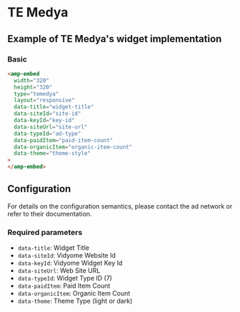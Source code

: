<!---
Copyright 2020 The AMP HTML Authors. All Rights Reserved.
Licensed under the Apache License, Version 2.0 (the "License");
you may not use this file except in compliance with the License.
You may obtain a copy of the License at

      http://www.apache.org/licenses/LICENSE-2.0

Unless required by applicable law or agreed to in writing, software
distributed under the License is distributed on an "AS-IS" BASIS,
WITHOUT WARRANTIES OR CONDITIONS OF ANY KIND, either express or implied.
See the License for the specific language governing permissions and
limitations under the License.
-->

# TE Medya

## Example of TE Medya's widget implementation

### Basic

```html
<amp-embed
  width="320"
  height="320"
  type="temedya"
  layout="responsive"
  data-title="widget-title"
  data-siteId="site-id"
  data-keyId="key-id"
  data-siteUrl="site-url"
  data-typeId="ad-type"
  data-paidItem="paid-item-count"
  data-organicItem="organic-item-count"
  data-theme="theme-style"
>
</amp-embed>
```

## Configuration

For details on the configuration semantics, please contact the ad network or refer to their documentation.

### Required parameters

- `data-title`: Widget Title
- `data-siteId`: Vidyome Website Id
- `data-keyId`: Vidyome Widget Key Id
- `data-siteUrl`: Web Site URL
- `data-typeId`: Widget Type ID (7)
- `data-paidItem`: Paid Item Count
- `data-organicItem`: Organic Item Count
- `data-theme`: Theme Type (light or dark)
